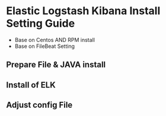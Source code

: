# Elastic Logstash Kibana Install Setting Guide


*  Base on Centos AND RPM install
*  Base on FileBeat Setting


## Prepare File & JAVA install

## Install of ELK

## Adjust config File






